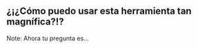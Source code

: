 <h2 class="fragment">¿¡¿Cómo puedo usar esta herramienta tan magnífica?!?</h2>

Note:
Ahora tu pregunta es...
